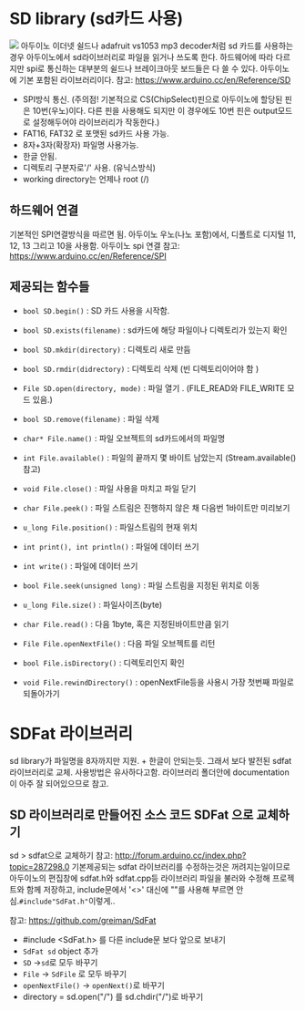 # SD library (sd카드 사용)
![](https://i2.wp.com/electronicshobbyists.com/wp-content/uploads/2017/02/SD-card-module-arduino.png?w=432&ssl=1)
아두이노 이더넷 쉴드나 adafruit vs1053 mp3 decoder처럼 sd 카드를 사용하는 경우 아두이노에서 sd라이브러리로 파일을 읽거나 쓰도록 한다. 하드웨어에 따라 다르지만 spi로 통신하는 대부분의 쉴드나 브레이크아웃 보드들은 다 쓸 수 있다.
아두이노에 기본 포함된 라이브러리이다.
참고: https://www.arduino.cc/en/Reference/SD

* SPI방식 통신. (주의점! 기본적으로 CS(ChipSelect)핀으로 아두이노에 할당된 핀은 10번(우노)이다. 다른 핀을 사용해도 되지만 이 경우에도 10번 핀은 output모드로 설정해두어야 라이브러리가 작동한다.)
* FAT16, FAT32 로 포맷된 sd카드 사용 가능.
* 8자+3자(확장자) 파일명 사용가능.
* 한글 안됨.
* 디렉토리 구분자로'/' 사용. (유닉스방식)
* working directory는 언제나 root (/)

## 하드웨어 연결
기본적인 SPI연결방식을 따르면 됨.
아두이노 우노(나노 포함)에서, 디폴트로 디지털 11, 12, 13 그리고 10을 사용함.
아두이노 spi 연결 참고: https://www.arduino.cc/en/Reference/SPI

## 제공되는 함수들
* `bool SD.begin()`  : SD 카드 사용을 시작함.
* `bool SD.exists(filename)` : sd카드에 해당 파일이나 디렉토리가 있는지 확인
* `bool SD.mkdir(directory)`  : 디렉토리 새로 만듬
* `bool SD.rmdir(didrectory)` : 디렉토리 삭제 (빈 디렉토리이어야 함 )
* `File SD.open(directory, mode)` : 파일 열기 . (FILE_READ와 FILE_WRITE 모드 있음.)
* `bool SD.remove(filename)`  : 파일 삭제

* `char* File.name()` : 파일 오브젝트의 sd카드에서의 파일명
* `int File.available()`  : 파일의 끝까지 몇 바이트 남았는지 (Stream.available()참고)
* `void File.close()` : 파일 사용을 마치고 파일 닫기
* `char File.peek()`  : 파일 스트림은 진행하지 않은 채 다음번 1바이트만 미리보기
* `u_long File.position()`  : 파일스트림의 현재 위치
* `int print(), int println()`  : 파일에 데이터 쓰기
* `int write()` : 파일에 데이터 쓰기
* `bool File.seek(unsigned long)` : 파일 스트림을 지정된 위치로 이동
* `u_long File.size()`  : 파일사이즈(byte)
* `char File.read()`  : 다음 1byte, 혹은 지정된바이트만큼 읽기
* `File File.openNextFile()`  : 다음 파일 오브젝트를 리턴
* `bool File.isDirectory()` : 디렉토리인지 확인
* `void File.rewindDirectory()` : openNextFile등을 사용시 가장 첫번째 파일로 되돌아가기


# SDFat 라이브러리
sd library가 파일명을 8자까지만 지원. + 한글이 안되는듯. 그래서 보다 발전된 sdfat 라이브러리로 교체. 사용방법은 유사하다고함.
라이브러리 폴더안에 documentation이 아주 잘 되어있으므로 참고.

## SD 라이브러리로 만들어진 소스 코드 SDFat 으로 교체하기
sd > sdfat으로 교체하기 참고: http://forum.arduino.cc/index.php?topic=287298.0
기본제공되는 sdfat 라이브러리를 수정하는것은 꺼려지는일이므로 아두이노의 편집창에 sdfat.h와 sdfat.cpp등 라이브러리 파일을 불러와 수정해 프로젝트와 함께 저장하고, include문에서 '<>' 대신에 ""를 사용해 부르면 안심.`#include"SdFat.h"`이렇게..

참고: https://github.com/greiman/SdFat


* #include <SdFat.h> 를 다른 include문 보다 앞으로 보내기
* `SdFat sd` object 추가
* `SD` ->`sd`로 모두 바꾸기
* `File` -> `SdFile` 로 모두 바꾸기
* `openNextFile()` -> `openNext()`로 바꾸기
* directory = sd.open("/") 를 sd.chdir("/")로 바꾸기

